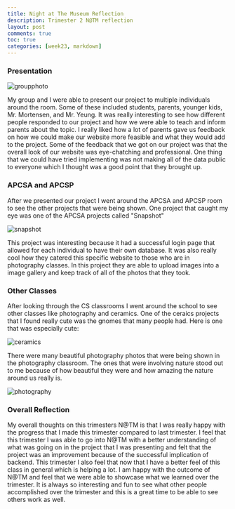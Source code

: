 ```yaml
---
title: Night at The Museum Reflection
description: Trimester 2 N@TM reflection
layout: post
comments: true
toc: true
categories: [week23, markdown]
---
```

### Presentation

![groupphoto](https://cdn.discordapp.com/attachments/806618712056528906/1079992125103550545/FullSizeRender.jpg)

My group and I were able to present our project to multiple individuals around the room. Some of these included students, parents, younger kids, Mr. Mortensen, and Mr. Yeung. It was really interesting to see how different people responded to our project and how we were able to teach and inform parents about the topic. I really liked how a lot of parents gave us feedback on how we could make our website more feasible and what they would add to the project. Some of the feedback that we got on our project was that the overall look of our website was eye-chatching and professional. One thing that we could have tried implementing was not making all of the data public to everyone which I thought was a good point that they brought up. 

### APCSA and APCSP

After we presented our project I went around the APCSA and APCSP room to see the other projects that were being shown. One project that caught my eye was one of the APCSA projects called "Snapshot"

![snapshot](https://cdn.discordapp.com/attachments/806618712056528906/1079995516424830987/IMG_7726.jpg)

This project was interesting because it had a successful login page that allowed for each individual to have their own database. It was also really cool how they catered this specific website to those who are in photography classes. In this project they are able to upload images into a image gallery and keep track of all of the photos that they took. 

### Other Classes

After looking through the CS classrooms I went around the school to see other classes like photography and ceramics. One of the ceraics projects that I found really cute was the gnomes that many people had. Here is one that was especially cute:

![ceramics](https://cdn.discordapp.com/attachments/806618712056528906/1079996529810620436/IMG_7730.jpg)

There were many beautiful photography photos that were being shown in the photography classroom. The ones that were involving nature stood out to me because of how beautiful they were and how amazing the nature around us really is.

![photography](https://cdn.discordapp.com/attachments/806618712056528906/1079996556188594257/IMG_7725.jpg)

### Overall Reflection

My overall thoughts on this trimesters N@TM is that I was really happy with the progress that I made this trimester compared to last trimester. I feel that this trimester I was able to go into N@TM with a better understanding of what was going on in the project that I was presenting and felt that the project was an improvement because of the successful implication of backend. This trimester I also feel that now that I have a better feel of this class in general which is helping a lot. I am happy with the outcome of N@TM and feel that we were able to showcase what we learned over the trimester. It is always so interesting and fun to see what other people accomplished over the trimester and this is a great time to be able to see others work as well. 